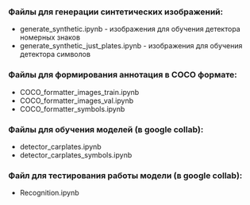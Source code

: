 ### Файлы для  генерации синтетических изображений:

* generate_synthetic.ipynb - изображения для обучения детектора номерных знаков
* generate_synthetic_just_plates.ipynb - изображения для обучения детектора символов

### Файлы для формирования аннотация в СОСО формате:

* COCO_formatter_images_train.ipynb
* COCO_formatter_images_val.ipynb
* COCO_formatter_symbols.ipynb

### Файлы для обучения моделей (в google collab):

* detector_carplates.ipynb
* detector_carplates_symbols.ipynb

### Файл для тестирования работы модели (в google collab):

* Recognition.ipynb

